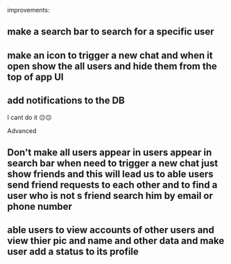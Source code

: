 improvements: 

## make a search bar to search for a specific user 

## make an icon to trigger a new chat and when it open show the all users and hide them from the top of app UI

## add notifications to the DB
I cant do it 😔😔

Advanced

## Don't make all users appear in users appear in search bar when need to trigger a new chat just show friends and this will lead us to able users send friend requests to each other and to find a user who is not s friend search him by email or phone number

## able users to view accounts of other users and view thier pic and name and other data and make user add a status to its profile